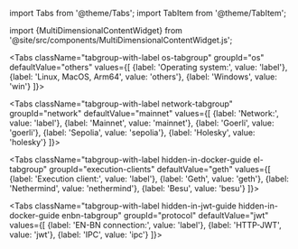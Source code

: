 import Tabs from '@theme/Tabs';
import TabItem from '@theme/TabItem';

import {MultiDimensionalContentWidget} from '@site/src/components/MultiDimensionalContentWidget.js';

<MultiDimensionalContentWidget />

<div className='quickstart-tabs'>

<Tabs className="tabgroup-with-label os-tabgroup" groupId="os" defaultValue="others" values={[
    {label: 'Operating system:', value: 'label'},
    {label: 'Linux, MacOS, Arm64', value: 'others'},
    {label: 'Windows', value: 'win'}
]}>
  <TabItem className="unclickable-element" value="label"></TabItem>
  <TabItem value="others"></TabItem>
  <TabItem value="win"></TabItem>
</Tabs>

<Tabs className="tabgroup-with-label network-tabgroup" groupId="network" defaultValue="mainnet" values={[
        {label: 'Network:', value: 'label'},
        {label: 'Mainnet', value: 'mainnet'},
        {label: 'Goerli', value: 'goerli'},
        {label: 'Sepolia', value: 'sepolia'},
        {label: 'Holesky', value: 'holesky'}
    ]}>
    <TabItem className="unclickable-element" value="label"></TabItem>
    <TabItem value="mainnet"></TabItem>
    <TabItem value="goerli"></TabItem>
    <TabItem value="sepolia"></TabItem>
    <TabItem value="holesky"></TabItem>
</Tabs>

<Tabs className="tabgroup-with-label hidden-in-docker-guide el-tabgroup" groupId="execution-clients" defaultValue="geth" values={[
  {label: 'Execution client:', value: 'label'},
  {label: 'Geth', value: 'geth'},
  {label: 'Nethermind', value: 'nethermind'},
  {label: 'Besu', value: 'besu'}
  ]}>
  <TabItem className="unclickable-element" value="label"></TabItem>
  <TabItem value="geth"></TabItem>
  <TabItem value="nethermind"></TabItem>
  <TabItem value="besu"></TabItem>
</Tabs>

<Tabs className="tabgroup-with-label hidden-in-jwt-guide hidden-in-docker-guide enbn-tabgroup" groupId="protocol" defaultValue="jwt" values={[
        {label: 'EN-BN connection:', value: 'label'},
        {label: 'HTTP-JWT', value: 'jwt'},
        {label: 'IPC', value: 'ipc'}
    ]}>
    <TabItem className="unclickable-element" value="label"></TabItem>
    <TabItem value="jwt"></TabItem>
    <TabItem value="ipc"></TabItem>
</Tabs>

</div>
